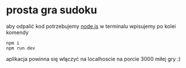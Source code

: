 # prosta gra sudoku
aby odpalić kod potrzebujemy [node.js](https://nodejs.org/en)
w terminalu wpisujemy po kolei komendy
```
npm i
npm run dev
```
aplikacja powinna się włączyć na localhoscie na porcie 3000
miłej gry :)
